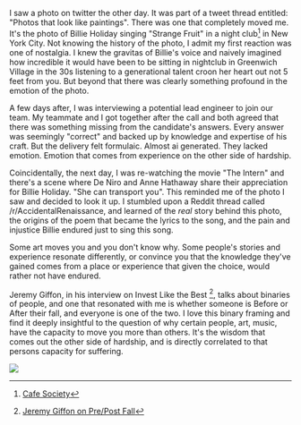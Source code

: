 
I saw a photo on twitter the other day. It was part of a tweet thread entitled: "Photos that look like paintings". There was one that completely moved me. It's the photo of Billie Holiday singing "Strange Fruit" in a night club[^1]  in New York City. Not knowing the history of the photo, I admit my first reaction was one of nostalgia. I knew the gravitas of Billie's voice and naively imagined how incredible it would have been to be sitting in nightclub in Greenwich Village in the 30s listening to a generational talent croon her heart out not 5 feet from you. But beyond that there was clearly something profound in the emotion of the photo. 

[^1]: [Cafe Society](https://en.wikipedia.org/wiki/Caf%C3%A9_Society)

A few days after, I was interviewing a potential lead engineer to join our team. My teammate and I got together after the call and both agreed that there was something missing from the candidate's answers. Every answer was seemingly "correct" and backed up by knowledge and expertise of his craft. But the delivery felt formulaic. Almost ai generated. They lacked emotion. Emotion that comes from experience on the other side of hardship. 


Coincidentally, the next day, I was re-watching the movie "The Intern" and there's a scene where De Niro and Anne Hathaway share their appreciation for Billie Holiday. "She can transport you". This reminded me of the photo I saw and decided to look it up. I stumbled upon a Reddit thread called /r/AccidentalRenaissance, and learned of the *real* story behind this photo, the origins of the poem that became the lyrics to the song, and the pain and injustice Billie endured just to sing this song. 

Some art moves you and you don't know why. Some people's stories and experience resonate differently, or convince you that the knowledge they've gained comes from a place or experience that given the choice, would rather not have endured.

Jeremy Giffon, in his interview on Invest Like the Best [^2], talks about binaries of people, and one that resonated with me is whether someone is Before or After their fall, and everyone is one of the two. I love this binary framing and find it deeply insightful to the question of why certain people, art, music, have the capacity to move you more than others. It's the wisdom that comes out the other side of hardship, and is directly correlated to that persons capacity for suffering.  

<img src="{{ site.baseurl }}/assets/billieholiday.jpg"/>


[^2]: [Jeremy Giffon on Pre/Post Fall](https://share.snipd.com/post/c425a621-8d47-4790-9970-167ff34ffb33)